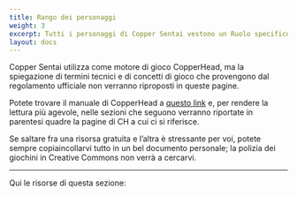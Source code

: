 ```yaml
---
title: Rango dei personaggi
weight: 3
excerpt: Tutti i personaggi di Copper Sentai vestono un Ruolo specifico nella fiction
layout: docs
---
```

Copper Sentai utilizza come motore di gioco CopperHead, ma la spiegazione di termini tecnici e di concetti di gioco che provengono dal regolamento ufficiale non verranno riproposti in queste pagine.

Potete trovare il manuale di CopperHead a [questo link](https://www.facebook.com/groups/EpigoniGDR) e, per rendere la lettura più agevole, nelle sezioni che seguono verranno riportate in parentesi quadre la pagine di CH a cui ci si riferisce.

Se saltare fra una risorsa gratuita e l’altra è stressante per voi, potete sempre copiaincollarvi tutto in un bel documento personale; la polizia dei giochini in Creative Commons non verrà a cercarvi.

***

Qui le risorse di questa sezione:
